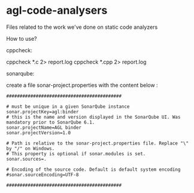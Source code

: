 # agl-code-analysers
Files related to the work we've done on static code analyzers


How to use?


cppcheck:

cppcheck *.c 2> report.log
cppcheck *.cpp 2> report.log


sonarqube:

create a file sonar-project.properties with the content below : 

```
###########################################

# must be unique in a given SonarQube instance
sonar.projectKey=agl:binder
# this is the name and version displayed in the SonarQube UI. Was mandatory prior to SonarQube 6.1.
sonar.projectName=AGL binder
sonar.projectVersion=1.0
 
# Path is relative to the sonar-project.properties file. Replace "\" by "/" on Windows.
# This property is optional if sonar.modules is set. 
sonar.sources=.
 
# Encoding of the source code. Default is default system encoding
#sonar.sourceEncoding=UTF-8

###########################################
```